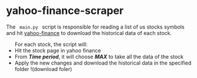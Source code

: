 # yahoo-finance-scraper
<p> The <code> main.py </code> script is responsible for reading a list of us stocks symbols and hit <a href="https://finance.yahoo.com/quote/AAPL/history?p=AAPL">yahoo-finance</a> to download the historical data of each stock.</p>

<ul>For each stock, the script will: 
  <li> Hit the stock page in yahoo finance </li>
  <li> From <i><b>Time period</b></i>, it will choose <i><b> MAX</b></i> to take all the data of the stock </li>
  <li> Apply the new changes and download the historical data in the specified folder !(download foler)</li>
</ul>

